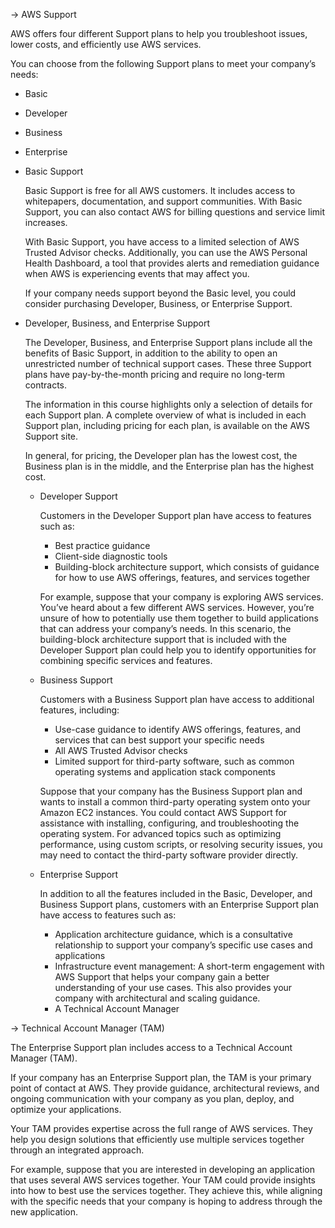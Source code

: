 -> AWS Support

AWS offers four different Support plans to help you troubleshoot issues, lower costs, and efficiently use AWS services. 

You can choose from the following Support plans to meet your company’s needs: 

- Basic
- Developer
- Business
- Enterprise

- Basic Support

    Basic Support is free for all AWS customers. It includes access to whitepapers, documentation, and support communities. With Basic Support, you can also contact AWS for billing questions and service limit increases.

    With Basic Support, you have access to a limited selection of AWS Trusted Advisor checks. Additionally, you can use the AWS Personal Health Dashboard, a tool that provides alerts and remediation guidance when AWS is experiencing events that may affect you. 

    If your company needs support beyond the Basic level, you could consider purchasing Developer, Business, or Enterprise Support.

- Developer, Business, and Enterprise Support

    The Developer, Business, and Enterprise Support plans include all the benefits of Basic Support, in addition to the ability to open an unrestricted number of technical support cases. These three Support plans have pay-by-the-month pricing and require no long-term contracts.

    The information in this course highlights only a selection of details for each Support plan. A complete overview of what is included in each Support plan, including pricing for each plan, is available on the AWS Support site.

    In general, for pricing, the Developer plan has the lowest cost, the Business plan is in the middle, and the Enterprise plan has the highest cost.

    - Developer Support
        
        Customers in the Developer Support plan have access to features such as:

        - Best practice guidance
        - Client-side diagnostic tools
        - Building-block architecture support, which consists of guidance for how to use AWS offerings, features, and services together
        
        For example, suppose that your company is exploring AWS services. You’ve heard about a few different AWS services. However, you’re unsure of how to potentially use them together to build applications that can address your company’s needs. In this scenario, the building-block architecture support that is included with the Developer Support plan could help you to identify opportunities for combining specific services and features.
    
    - Business Support

        Customers with a Business Support plan have access to additional features, including: 

        - Use-case guidance to identify AWS offerings, features, and services that can best support your specific needs
        - All AWS Trusted Advisor checks
        - Limited support for third-party software, such as common operating systems and application stack components
        
        Suppose that your company has the Business Support plan and wants to install a common third-party operating system onto your Amazon EC2 instances. You could contact AWS Support for assistance with installing, configuring, and troubleshooting the operating system. For advanced topics such as optimizing performance, using custom scripts, or resolving security issues, you may need to contact the third-party software provider directly.
    
    - Enterprise Support

        In addition to all the features included in the Basic, Developer, and Business Support plans, customers with an Enterprise Support plan have access to features such as:

        - Application architecture guidance, which is a consultative relationship to support your company’s specific use cases and applications
        - Infrastructure event management: A short-term engagement with AWS Support that helps your company gain a better understanding of your use cases. This also provides your company with architectural and scaling guidance.
        - A Technical Account Manager

-> Technical Account Manager (TAM)

The Enterprise Support plan includes access to a Technical Account Manager (TAM).

If your company has an Enterprise Support plan, the TAM is your primary point of contact at AWS. They provide guidance, architectural reviews, and ongoing communication with your company as you plan, deploy, and optimize your applications. 

Your TAM provides expertise across the full range of AWS services. They help you design solutions that efficiently use multiple services together through an integrated approach.

For example, suppose that you are interested in developing an application that uses several AWS services together. Your TAM could provide insights into how to best use the services together. They achieve this, while aligning with the specific needs that your company is hoping to address through the new application.